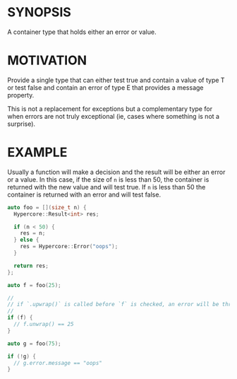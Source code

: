 # SYNOPSIS
A container type that holds either an error or value.

# MOTIVATION
Provide a single type that can either test true and contain a value of type T
or test false and contain an error of type E that provides a message property.

This is not a replacement for exceptions but a complementary type for when
errors are not truly exceptional (ie, cases where something is not a surprise).

# EXAMPLE
Usually a function will make a decision and the result will be either an error
or a value. In this case, if the size of `n` is less than 50, the container is
returned with the new value and will test true. If `n` is less than 50 the
container is returned with an error and will test false.

```c++
auto foo = [](size_t n) {
  Hypercore::Result<int> res;

  if (n < 50) {
    res = n;
  } else {
    res = Hypercore::Error("oops");
  }

  return res;
};

auto f = foo(25);

//
// if `.upwrap()` is called before `f` is checked, an error will be thrown.
//
if (f) {
  // f.unwrap() == 25
}

auto g = foo(75);

if (!g) {
  // g.error.message == "oops"
}
```
